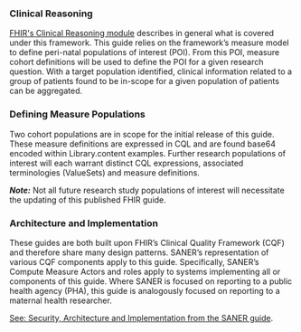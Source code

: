 ### Clinical Reasoning
[FHIR's Clinical Reasoning module](http://www.hl7.org/fhir/clinicalreasoning-module.html) describes in general what is covered under this framework. This guide relies on the framework’s measure model to define peri-natal populations of interest (POI). From this POI, measure cohort definitions will be used to define the POI for a given research question. With a target population identified, clinical information related to a group of patients found to be in-scope for a given population of patients can be aggregated.

### Defining Measure Populations
Two cohort populations are in scope for the initial release of this guide. These measure definitions are expressed in CQL and are found base64 encoded within Library.content examples. Further research populations of interest will each warrant distinct CQL expressions, associated terminologies (ValueSets) and measure definitions. 

<b><i>Note:</i></b> Not all future research study populations of interest will necessitate the updating of this published FHIR guide.

### Architecture and Implementation
These guides are both built upon FHIR’s Clinical Quality Framework (CQF) and therefore share many design patterns. SANER’s representation of various CQF components apply to this guide. Specifically, SANER’s Compute Measure Actors and roles apply to systems implementing all or components of this guide. Where SANER is focused on reporting to a public health agency (PHA), this guide is analogously focused on reporting to a maternal health researcher. 

[See: Security, Architecture and Implementation from the SANER guide](https://build.fhir.org/ig/HL7/fhir-saner/Architecture_and_Implementation.html).